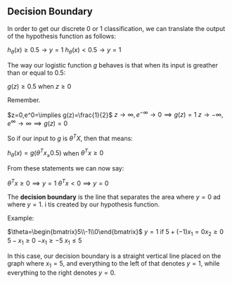 ## Decision Boundary
In order to get our discrete 0 or 1 classification, we can translate the output of the hypothesis function as follows:

$h_\theta(x)\ge0.5\rightarrow y=1$
$h_\theta(x)<0.5\rightarrow y=1$

The way our logistic function $g$ behaves is that when its input is greather than or equal to $0.5$:

$g(z)\ge0.5$
when $z\ge0$

Remember.

$z=0,e^0=\implies g(z)=\frac{1}{2}$
$z\rightarrow\infty,e^{-\infty}\rightarrow0\implies g(z)=1$
$z\rightarrow-\infty,e^\infty\rightarrow\infty\implies g(z)=0$

So if our input to $g$ is $\theta^TX$, then that means:

$h_\theta(x)=g(\theta^Tx_\ge0.5)$
when $\theta^Tx\ge0$

From these statements we can now say:

$\theta^Tx\ge0\implies y=1$
$\theta^Tx<0\implies y=0$

The **decision boundary** is the line that separates the area where $y=0$ ad where $y=1$. i tis created by our hypothesis function.

Example:

$\theta=\begin{bmatrix}5\\-1\\0\end{bmatrix}$
$y=1$ if $5+(-1)x_1=0x_2\ge0$
$5-x_1\ge0$
$-x_1\ge-5$
$x_1\le5$

In this case, our decision boundary is a straight vertical line placed on the graph where $x_1=5$, and everything to the left of that denotes $y=1$, while everything to the right denotes $y=0$.

